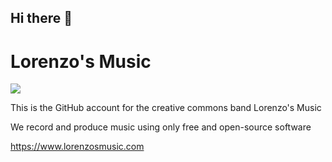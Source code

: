 ## Hi there 👋

<!--

**Here are some ideas to get you started:**

🙋‍♀️ A short introduction - what is your organization all about?
🌈 Contribution guidelines - how can the community get involved?
👩‍💻 Useful resources - where can the community find your docs? Is there anything else the community should know?
🍿 Fun facts - what does your team eat for breakfast?
🧙 Remember, you can do mighty things with the power of [Markdown](https://docs.github.com/github/writing-on-github/getting-started-with-writing-and-formatting-on-github/basic-writing-and-formatting-syntax)
-->

# Lorenzo's Music
<img src="https://2.bp.blogspot.com/-ms0WoMgEGEk/X9hi-W6m5XI/AAAAAAACIbI/IAko1stkAPsvwUIRJlV6KQRVjhh5yOwqQCK4BGAYYCw/s800/Lorenzo%2527s%2BMusic%2Bband%2Bdrawing%2Bheader%2B%25281%2529.png"/>

This is the GitHub account for the creative commons band Lorenzo's Music

We record and produce music using only free and open-source software

https://www.lorenzosmusic.com
